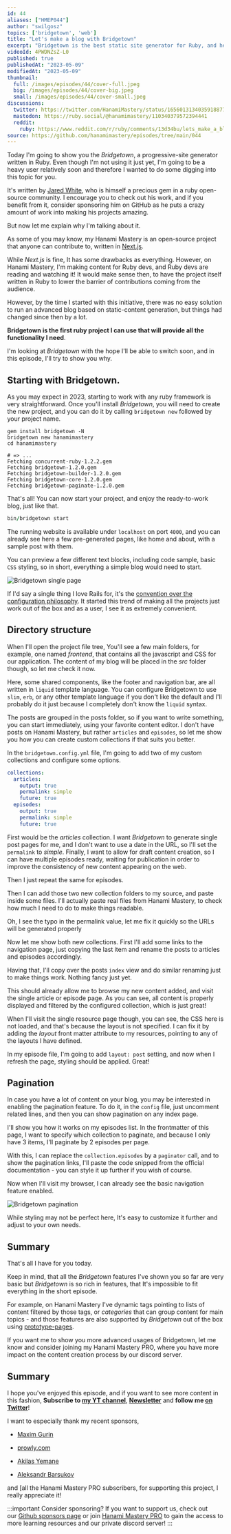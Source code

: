 ```yaml
---
id: 44
aliases: ["HMEP044"]
author: "swilgosz"
topics: ['bridgetown', 'web']
title: "Let's make a blog with Bridgetown"
excerpt: "Bridgetown is the best static site generator for Ruby, and here is why."
videoId: 4PWDNZsZ-L0
published: true
publishedAt: "2023-05-09"
modifiedAt: "2023-05-09"
thumbnail:
  full: /images/episodes/44/cover-full.jpeg
  big: /images/episodes/44/cover-big.jpeg
  small: /images/episodes/44/cover-small.jpeg
discussions:
  twitter: https://twitter.com/HanamiMastery/status/1656013134035918877
  mastodon: https://ruby.social/@hanamimastery/110340379572394441
  reddit:
    ruby: https://www.reddit.com/r/ruby/comments/13d34bu/lets_make_a_blog_with_bridgetown_hanami_mastery/
source: https://github.com/hanamimastery/episodes/tree/main/044
---
```


Today I'm going to show you the *Bridgetown*, a progressive-site generator written in Ruby. Even though I'm not using it just yet, I'm going to be a heavy user relatively soon and therefore I wanted to do some digging into this topic for you.

It's written by [Jared White](https://github.com/jaredcwhite), who is himself a precious gem in a ruby open-source community. I encourage you to check out his work, and if you benefit from it, consider sponsoring him on GitHub as he puts a crazy amount of work into making his projects amazing.

But now let me explain why I'm talking about it.

As some of you may know, my Hanami Mastery is an open-source project that anyone can contribute to, written in [Next.js](https://nextjs.org/).

While *Next.js* is fine, It has some drawbacks as everything. However, on Hanami Mastery, I'm making content for Ruby devs, and Ruby devs are reading and watching it! It would make sense then, to have the project itself written in Ruby to lower the barrier of contributions coming from the audience.

However, by the time I started with this initiative, there was no easy solution to run an advanced blog based on static-content generation, but things had changed since then by a lot.

**Bridgetown is the first ruby project I can use that will provide all the functionality I need**.

I'm looking at *Bridgetown* with the hope I'll be able to switch soon, and in this episode, I'll try to show you why.

## Starting with Bridgetown.

As you may expect in 2023, starting to work with any ruby framework is very straightforward. Once you'll install *Bridgetown*, you will need to create the new project, and you can do it by calling `bridgetown new` followed by your project name.

```shell
gem install bridgetown -N
bridgetown new hanamimastery
cd hanamimastery

# => ...
Fetching concurrent-ruby-1.2.2.gem
Fetching bridgetown-1.2.0.gem
Fetching bridgetown-builder-1.2.0.gem
Fetching bridgetown-core-1.2.0.gem
Fetching bridgetown-paginate-1.2.0.gem
```
That's all! You can now start your project, and enjoy the ready-to-work blog, just like that.

```ruby
bin/bridgetown start
```

The running website is available under `localhost` on port `4000`, and you can already see here a few pre-generated pages, like home and about, with a sample post with them.

You can preview a few different text blocks, including code sample, basic `CSS` styling, so in short, everything a simple blog would need to start.

![Bridgetown single page](/images/episodes/44/bridgetown-single-page.png)

If I'd say a single thing I love Rails for, it's the [convention over the configuration philosophy](https://rubyonrails.org/doctrine#convention-over-configuration). It started this trend of making all the projects just work out of the box and as a user, I see it as extremely convenient.

## Directory structure

When I'll open the project file tree, You'll see a few main folders, for example, one named *frontend*, that contains all the javascript and CSS for our application. The content of my blog will be placed in the *src* folder though, so let me check it now.

Here, some shared components, like the footer and navigation bar, are all written in `liquid` template language. You can configure Bridgetown to use `slim`, `erb`, or any other template language if you don't like the default and I'll probably do it just because I completely don't know the `liquid` syntax.

The posts are grouped in the posts folder, so if you want to write something, you can start immediately, using your favorite content editor. I don't have posts on Hanami Mastery, but rather `articles` and `episodes`, so let me show you how you can create custom collections if that suits you better.

In the `bridgetown.config.yml` file, I'm going to add two of my custom collections and configure some options.

```yaml
collections:
  articles:
    output: true
    permalink: simple
    future: true
  episodes:
    output: true
    permalink: simple
    future: true
```

First would be the *articles* collection. I want *Bridgetown* to generate single post pages for me, and I don't want to use a date in the URL, so I'll set the `permalink` to *simple*. Finally, I want to allow for draft content creation, so I can have multiple episodes ready, waiting for publication in order to improve the consistency of new content appearing on the web.

Then I just repeat the same for episodes.

Then I can add those two new collection folders to my source, and paste inside some files. I'll actually paste real files from Hanami Mastery, to check how much I need to do to make things readable.

Oh, I see the typo in the permalink value, let me fix it quickly so the URLs will be generated properly

Now let me show both new collections. First I'll add some links to the navigation page, just copying the last item and rename the posts to articles and episodes accordingly.

Having that, I'll copy over the posts `index` view and do similar renaming just to make things work. Nothing fancy just yet.

This should already allow me to browse my new content added, and visit the single article or episode page. As you can see, all content is properly displayed and filtered by the configured collection, which is just great!

When I'll visit the single resource page though, you can see, the CSS here is not loaded, and that's because the layout is not specified. I can fix it by adding the *layout* front matter attribute to my resources, pointing to any of the layouts I have defined.

In my episode file, I'm going to add `layout: post` setting, and now when I refresh the page, styling should be applied. Great!

## Pagination

In case you have a lot of content on your blog, you may be interested in enabling the pagination feature. To do it, in the `config` file, just uncomment related lines, and then you can show pagination on any index page.

I'll show you how it works on my episodes list. In the frontmatter of this page, I want to specify which collection to paginate, and because I only have 3 items, I'll paginate by 2 episodes per page.

With this, I can replace the `collection.episodes` by a `paginator` call, and to show the pagination links, I'll paste the code snipped from the official documentation - you can style it up further if you wish of course.

Now when I'll visit my browser, I can already see the basic navigation feature enabled.

![Bridgetown pagination](/images/episodes/44/bridgetown-pagination.png)

While styling may not be perfect here, It's easy to customize it further and adjust to your own needs.

## Summary

That's all I have for you today.

Keep in mind, that all the *Bridgetown* features I've shown you so far are very basic but *Bridgetown* is so rich in features, that It's impossible to fit everything in the short episode.

For example, on Hanami Mastery I've dynamic tags pointing to lists of content filtered by those tags, or *categories* that can group content for main topics - and those features are also supported by *Bridgetown* out of the box using [prototype-pages](https://www.bridgetownrb.com/docs/prototype-pages).

If you want me to show you more advanced usages of Bridgetown, let me know and consider joining my Hanami Mastery PRO, where you have more impact on the content creation process by our discord server.

## Summary

I hope you've enjoyed this episode, and if you want to see more content in this fashion, **Subscribe to [my YT channel](https://www.youtube.com/c/hanamimastery)**, **[Newsletter](https://mailchi.mp/6ac8f64f3c5d/hanami-mastery-newsletter)** and **follow me [on Twitter](https://twitter.com/hanamimastery)**!

I want to especially thank my recent sponsors,

- [Maxim Gurin](https://github.com/maximgurin)
- [prowly.com](http://prowly.com/)
- [Akilas Yemane](https://twitter.com/akilasy)

- [Aleksandr Barsukov](https://unsplash.com/@aleksandr_barsukov)

and [all the Hanami Mastery PRO subscribers, for supporting this project, I really appreciate it!

:::important Consider sponsoring?
If you want to support us, check out our [Github sponsors page](https://github.com/sponsors/swilgosz) or join [Hanami Mastery PRO](https://pro.hanamimastery.com/) to gain the access to more learning resources and our private discord server!
:::
